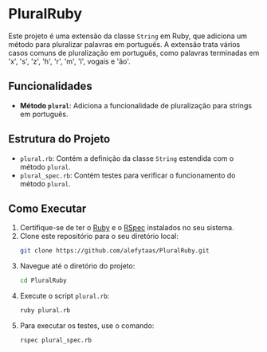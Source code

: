 # PluralRuby

Este projeto é uma extensão da classe `String` em Ruby, que adiciona um método para pluralizar palavras em português. A extensão trata vários casos comuns de pluralização em português, como palavras terminadas em 'x', 's', 'z', 'h', 'r', 'm', 'l', vogais e 'ão'.

## Funcionalidades

- **Método `plural`**: Adiciona a funcionalidade de pluralização para strings em português.

## Estrutura do Projeto

- `plural.rb`: Contém a definição da classe `String` estendida com o método `plural`.
- `plural_spec.rb`: Contém testes para verificar o funcionamento do método `plural`.

## Como Executar

1. Certifique-se de ter o [Ruby](https://www.ruby-lang.org/en/downloads/) e o [RSpec](https://rspec.info/) instalados no seu sistema.
2. Clone este repositório para o seu diretório local:
    ```sh
    git clone https://github.com/alefytaas/PluralRuby.git
    ```
3. Navegue até o diretório do projeto:
    ```sh
    cd PluralRuby
    ```
4. Execute o script `plural.rb`:
    ```sh
    ruby plural.rb
    ```
5. Para executar os testes, use o comando:
    ```sh
    rspec plural_spec.rb
    ```


